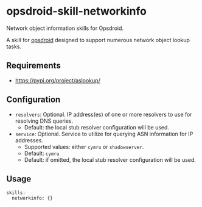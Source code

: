 # opsdroid-skill-networkinfo
Network object information skills for Opsdroid.

A skill for [opsdroid](https://github.com/opsdroid/opsdroid) designed to
support numerous network object lookup tasks.

## Requirements

- <https://pypi.org/project/aslookup/>

## Configuration

- `resolvers`: Optional. IP address(es) of one or more resolvers to use for
  resolving DNS queries.
    - Default: the local stub resolver configuration will be used.
- `service`: Optional. Service to utilize for querying ASN information for IP
  addresses.
    - Supported values: either `cymru` or `shadowserver`.
    - Default: `cymru`
    - Default: if omitted, the local stub resolver configuration will be used.

## Usage

```
skills:
  networkinfo: {}
```

